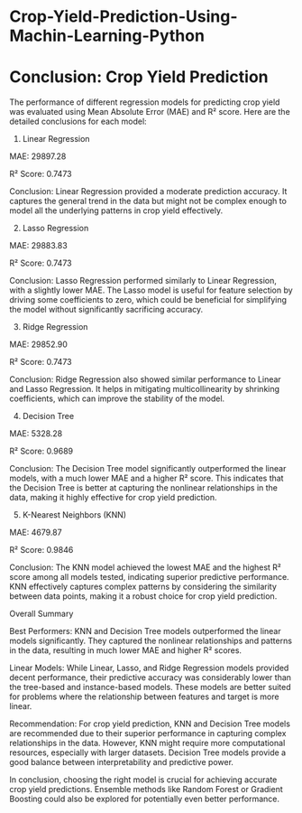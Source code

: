 # Crop-Yield-Prediction-Using-Machin-Learning-Python

Conclusion: Crop Yield Prediction
================================================

The performance of different regression models for predicting crop yield was evaluated using Mean Absolute Error (MAE) and R² score. Here are the detailed conclusions for each model:

1. Linear Regression
   
MAE: 29897.28

R² Score: 0.7473

Conclusion: Linear Regression provided a moderate prediction accuracy. It captures the general trend in the data but might not be complex enough to model all the underlying patterns in crop yield effectively.

2. Lasso Regression

MAE: 29883.83

R² Score: 0.7473

Conclusion: Lasso Regression performed similarly to Linear Regression, with a slightly lower MAE. The Lasso model is useful for feature selection by driving some coefficients to zero, which could be beneficial for simplifying the model without significantly sacrificing accuracy.

3. Ridge Regression

MAE: 29852.90

R² Score: 0.7473

Conclusion: Ridge Regression also showed similar performance to Linear and Lasso Regression. It helps in mitigating multicollinearity by shrinking coefficients, which can improve the stability of the model.

4. Decision Tree
   
MAE: 5328.28

R² Score: 0.9689

Conclusion: The Decision Tree model significantly outperformed the linear models, with a much lower MAE and a higher R² score. This indicates that the Decision Tree is better at capturing the nonlinear relationships in the data, making it highly effective for crop yield prediction.

5. K-Nearest Neighbors (KNN)
   
MAE: 4679.87

R² Score: 0.9846

Conclusion: The KNN model achieved the lowest MAE and the highest R² score among all models tested, indicating superior predictive performance. KNN effectively captures complex patterns by considering the similarity between data points, making it a robust choice for crop yield prediction.

Overall Summary

Best Performers: KNN and Decision Tree models outperformed the linear models significantly. They captured the nonlinear relationships and patterns in the data, resulting in much lower MAE and higher R² scores.

Linear Models: While Linear, Lasso, and Ridge Regression models provided decent performance, their predictive accuracy was considerably lower than the tree-based and instance-based models. These models are better suited for problems where the relationship between features and target is more linear.

Recommendation: For crop yield prediction, KNN and Decision Tree models are recommended due to their superior performance in capturing complex relationships in the data. However, KNN might require more computational resources, especially with larger datasets. Decision Tree models provide a good balance between interpretability and predictive power.

In conclusion, choosing the right model is crucial for achieving accurate crop yield predictions. Ensemble methods like Random Forest or Gradient Boosting could also be explored for potentially even better performance.
